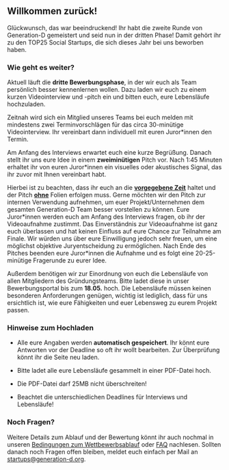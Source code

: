 ## Willkommen zurück!

Glückwunsch, das war beeindruckend! Ihr habt die zweite Runde von Generation-D gemeistert und seid nun in der dritten Phase! Damit gehört ihr zu den TOP25 Social Startups, die sich dieses Jahr bei uns beworben haben.

### Wie geht es weiter?

Aktuell läuft die **dritte Bewerbungsphase**, in der wir euch als Team persönlich besser kennenlernen wollen. Dazu laden wir euch zu einem kurzen Videointerview und -pitch ein und bitten euch, eure Lebensläufe hochzuladen.

Zeitnah wird sich ein Mitglied unseres Teams bei euch melden mit mindestens zwei Terminvorschlägen für das circa 30-minütige Videointerview. Ihr vereinbart dann individuell mit euren Juror\*innen den Termin.

Am Anfang des Interviews erwartet euch eine kurze Begrüßung. Danach stellt ihr uns eure Idee in einem **zweiminütigen** Pitch vor. Nach 1:45 Minuten erhaltet ihr von euren Juror\*innen ein visuelles oder akustisches Signal, das ihr zuvor mit Ihnen vereinbart habt.

Hierbei ist zu beachten, dass ihr euch an die <u>**vorgegebene Zeit**</u> haltet und der Pitch <u>**ohne**</u> Folien erfolgen muss. Gerne möchten wir den Pitch zur internen Verwendung aufnehmen, um euer Projekt/Unternehmen dem gesamten Generation-D Team besser vorstellen zu können. Eure Juror\*innen werden euch am Anfang des Interviews fragen, ob ihr der Videoaufnahme zustimmt. Das Einverständnis zur Videoaufnahme ist ganz euch überlassen und hat keinen Einfluss auf eure Chance zur Teilnahme am Finale. Wir würden uns über eure Einwilligung jedoch sehr freuen, um eine möglichst objektive Juryentscheidung zu ermöglichen. Nach Ende des Pitches beenden eure Juror\*innen die Aufnahme und es folgt eine 20-25-minütige Fragerunde zu eurer Idee.

Außerdem benötigen wir zur Einordnung von euch die Lebensläufe von allen Mitgliedern des Gründungsteams. Bitte ladet diese in unser Bewerbungsportal bis zum **18.05.** hoch. Die Lebensläufe müssen keinen besonderen Anforderungen genügen, wichtig ist lediglich, dass für uns ersichtlich ist, wie eure Fähigkeiten und euer Lebensweg zu eurem Projekt passen.

### Hinweise zum Hochladen

- Alle eure Angaben werden **automatisch gespeichert**. Ihr könnt eure Antworten vor der Deadline so oft ihr wollt bearbeiten. Zur Überprüfung könnt ihr die Seite neu laden.

- Bitte ladet alle eure Lebensläufe gesammelt in einer PDF-Datei hoch.

- Die PDF-Datei darf 25MB nicht überschreiten!

- Beachtet die unterschiedlichen Deadlines für Interviews und Lebensläufe!

### Noch Fragen?

Weitere Details zum Ablauf und der Bewertung könnt ihr auch nochmal in unseren [Bedingungen zum Wettbewerbsablauf](files/Ablauf_des_Bewerbungsprozesses_2025.pdf) oder [FAQ](https://generation-d.org/faq/) nachlesen. Sollten danach noch Fragen offen bleiben, meldet euch einfach per Mail an [startups@generation-d.org](mailto:startups@generation-d.org).
